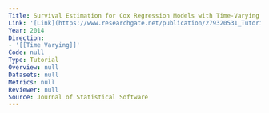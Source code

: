 ```yaml
---
Title: Survival Estimation for Cox Regression Models with Time-Varying Coe?cients Using SAS and R
Link: '[Link](https://www.researchgate.net/publication/279320531_Tutorial_Survival_Estimation_for_Cox_Regression_Models_with_Time-Varying_Coecients_Using_SAS_and_R)'
Year: 2014
Direction:
- '[[Time Varying]]'
Code: null
Type: Tutorial
Overview: null
Datasets: null
Metrics: null
Reviewer: null
Source: Journal of Statistical Software
---
```



